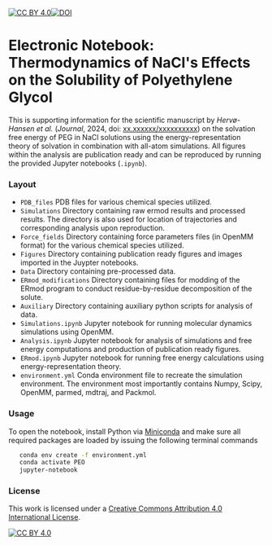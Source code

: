 [![CC BY 4.0][cc-by-shield]][cc-by][![DOI](https://zenodo.org/badge/DOI/10.5281/zenodo.12603996.svg)](https://doi.org/10.5281/zenodo.12603996)

# Electronic Notebook: Thermodynamics of NaCl's Effects on the Solubility of Polyethylene Glycol 

This is supporting information for the scientific manuscript by _Hervø-Hansen et al._ (_Journal_, 2024, doi: [xx.xxxxxx/xxxxxxxxxx](https://hervoe.dk)) on the solvation free energy of PEG in NaCl solutions  using the energy-representation theory of solvation in combination with all-atom simulations. All figures within the analysis are publication ready and can be reproduced by running the provided Jupyter notebooks (`.ipynb`). 

### Layout
- `PDB_files` PDB files for various chemical species utilized.
- `Simulations` Directory containing raw ermod results and processed results. The directory is also used for location of trajectories and corresponding analysis upon reproduction.
- `Force_fields` Directory containing force parameters files (in OpenMM format) for the various chemical species utilized.
- `Figures` Directory containing publication ready figures and images imported in the Juypter notebooks.
- `Data` Directory containing pre-processed data.
- `ERmod_modifications` Directory containing files for modding of the ERmod program to conduct residue-by-residue decomposition of the solute.
- `Auxiliary` Directory containing auxiliary python scripts for analysis of data.
- `Simulations.ipynb` Jupyter notebook for running molecular dynamics simulations using OpenMM.
- `Analysis.ipynb` Jupyter notebook for analysis of simulations and free energy computations and production of publication ready figures.
- `ERmod.ipynb` Jupyter notebook for running free energy calculations using energy-representation theory.
- `environment.yml` Conda environment file to recreate the simulation environment. The environment most importantly contains Numpy, Scipy, OpenMM, parmed, mdtraj, and Packmol.

### Usage
To open the notebook, install Python via [Miniconda](https://conda.io/miniconda.html) and make sure all required packages are loaded by issuing the following terminal commands
```bash
   conda env create -f environment.yml
   conda activate PEO
   jupyter-notebook
```

### License
This work is licensed under a
[Creative Commons Attribution 4.0 International License][cc-by].

[![CC BY 4.0][cc-by-image]][cc-by]

[cc-by]: http://creativecommons.org/licenses/by/4.0/
[cc-by-image]: https://i.creativecommons.org/l/by/4.0/88x31.png
[cc-by-shield]: https://img.shields.io/badge/License-CC%20BY%204.0-lightgrey.svg
